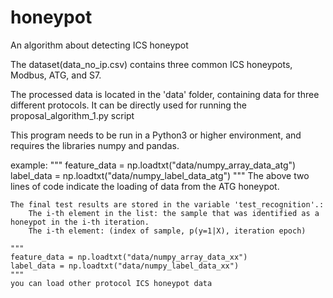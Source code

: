 # honeypot
An algorithm about detecting  ICS honeypot

The dataset(data_no_ip.csv) contains three common ICS honeypots, Modbus, ATG, and S7.

The processed data is located in the 'data' folder, containing data for three different protocols. It can be directly used for running the proposal_algorithm_1.py script

This program needs to be run in a Python3 or higher environment, and requires the libraries numpy and pandas.

example:
    """
    feature_data = np.loadtxt("data/numpy_array_data_atg")
    label_data = np.loadtxt("data/numpy_label_data_atg")
    """
    The above two lines of code indicate the loading of data from the ATG honeypot.
    
    The final test results are stored in the variable 'test_recognition'.:
        The i-th element in the list: the sample that was identified as a honeypot in the i-th iteration.
        The i-th element: (index of sample, p(y=1|X), iteration epoch)
        
    """
    feature_data = np.loadtxt("data/numpy_array_data_xx")
    label_data = np.loadtxt("data/numpy_label_data_xx")
    """
    you can load other protocol ICS honeypot data
    